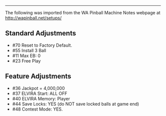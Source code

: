 ***
The following was imported from the WA Pinball Machine Notes webpage at http://wapinball.net/setups/
## Standard Adjustments
-   #70 Reset to Factory Default.
-   #55 Install 3 Ball
-   #11 Max EB: 0
-   #23 Free Play
## Feature Adjustments
-   #36 Jackpot = 4,000,000
-   #37 ELVIRA Start: ALL OFF
-   #40 ELVIRA Memory: Player
-   #44 Save Locks: YES (do NOT save locked balls at game end)
-   #48 Contest Mode: YES.